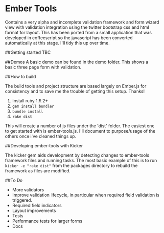 # Ember Tools

Contains a very alpha and incomplete validation framework and form wizard view with validation integration using the twitter bootstrap css and html format for layout. This has been ported from a small application that was developed in coffeescript so the javascript has been converted automatically at this stage. I'll tidy this up over time.

##Getting started
TBC

##Demos
A basic demo can be found in the demo folder. This shows a basic three page form with validation.

##How to build

The build tools and project structure are based largely on Ember.js for consistency and to save me the trouble of getting this setup. Thanks!

1. Install ruby 1.9.2+
2. `gem install bundler`
3. `bundle install`
4. `rake dist`

This will create a number of js files under the 'dist' folder. The easiest one to get started with is ember-tools.js. I'll document to purpose/usage of the others once i've cleaned things up.

##Developing ember-tools with Kicker

The kicker gem aids development by detecting changes to ember-tools framework files and running tasks. The most basic example of this is to run `kicker -e "rake dist"` from the packages directory to rebuild the framework as files are modified.


##To Do

* More validators
* Improve validation lifecycle, in particular when required field validation is triggered.
* Required field indicators
* Layout improvements
* Tests
* Performance tests for larger forms
* Docs



